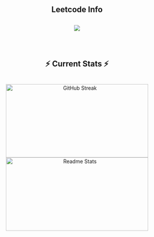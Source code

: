 <h2 align="center">Leetcode Info<h2>  
<!-- <p align="center">
  <a href="https://leetcode.com/u/prabhaw_kr/" target="_blank"><img align="center" src="https://leetcode.com/static/images/badges/2024/gif/2024-02.gif" alt="jyot" height="200" width="200" /></a>
  <a href="https://leetcode.com/u/prabhaw_kr/" target="_blank"><img align="center" src="https://leetcode.com/static/images/badges/2024/gif/2024-03.gif" alt="jyot" height="200" width="200" /></a>
  <a href="https://leetcode.com/u/prabhaw_kr/" target="_blank"><img align="center" src="https://assets.leetcode.com/static_assets/marketing/2024-200.gif" alt="jyot" height="200" width="200" /></a>
  <a href="https://leetcode.com/u/prabhaw_kr/" target="_blank"><img align="center" src="https://assets.leetcode.com/static_assets/marketing/2024-100.gif" alt="jyot" height="200" width="200" /></a>
</p> -->
<p align="center">
  <img  align=top flex-grow=1 src="https://leetcard.jacoblin.cool/prabhaw_kr?theme=dark&font=Fira%20Code&ext=heatmap" />  
</p>
  
<br>
    <h2 align="center">⚡ Current Stats ⚡</h2>
<br>
<div align=center>
    <img width=390 height=200 src="https://streak-stats.demolab.com?user=the-kalki&theme=onedark&border_radius=20&show_icons=true&type=png" alt="GitHub Streak" />
    <img width=390 height=200 src="https://github-readme-stats.vercel.app/api?username=the-kalki&show_icons=true&theme=react&rank_icon=github&border_radius=20" alt="Readme Stats" />
  <!-- <img width=325 align="center" src="https://github-readme-stats.vercel.app/api/top-langs/?username=nishant-Tiwari24&hide=HTML&langs_count=8&layout=compact&theme=react&border_radius=10&size_weight=0.5&count_weight=0.5&exclude_repo=github-readme-stats" alt="top langs" /> -->
</div>
